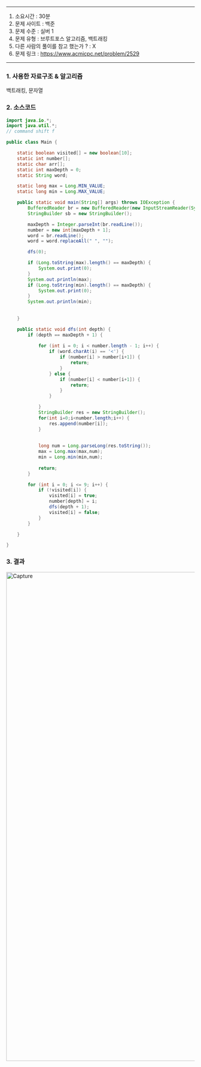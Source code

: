 

---


1. 소요시간 : 30분
2. 문제 사이트 : 백준
3. 문제 수준 : 실버 1 
4. 문제 유형 : 브루트포스 알고리즘, 백트래킹
5. 다른 사람의 풀이를 참고 했는가 ? : X
6. 문제 링크 : https://www.acmicpc.net/problem/2529

---

### 1. 사용한 자료구조 & 알고리즘

백트래킹, 문자열

### 2. 소스코드
```java
import java.io.*;
import java.util.*;
// command shift f

public class Main {

    static boolean visited[] = new boolean[10];
    static int number[];
    static char arr[];
    static int maxDepth = 0;
    static String word;

    static long max = Long.MIN_VALUE;
    static long min = Long.MAX_VALUE;

    public static void main(String[] args) throws IOException {
        BufferedReader br = new BufferedReader(new InputStreamReader(System.in));
        StringBuilder sb = new StringBuilder();

        maxDepth = Integer.parseInt(br.readLine());
        number = new int[maxDepth + 1];
        word = br.readLine();
        word = word.replaceAll(" ", "");

        dfs(0);

        if (Long.toString(max).length() == maxDepth) {
            System.out.print(0);
        }
        System.out.println(max);
        if (Long.toString(min).length() == maxDepth) {
            System.out.print(0);
        }
        System.out.println(min);
        
        
    }

    public static void dfs(int depth) {
        if (depth == maxDepth + 1) {
            
            for (int i = 0; i < number.length - 1; i++) {
                if (word.charAt(i) == '<') {
                    if (number[i] > number[i+1]) {
                        return;
                    }
                } else {
                    if (number[i] < number[i+1]) {
                        return;
                    }
                }

            }
            StringBuilder res = new StringBuilder();
            for(int i=0;i<number.length;i++) {
                res.append(number[i]);
            }
            
            
            long num = Long.parseLong(res.toString());
            max = Long.max(max,num);
            min = Long.min(min,num);
            
            return;
        }

        for (int i = 0; i <= 9; i++) {
            if (!visited[i]) {
                visited[i] = true;
                number[depth] = i;
                dfs(depth + 1);
                visited[i] = false;
            }
        }

    }

}
```
### 3. 결과
<img width="1306" alt="Capture" src="https://github.com/KimNahun/algorithm-1day1commit/assets/118811606/242fa9e3-fdcf-49de-9677-5590a9d10545">
